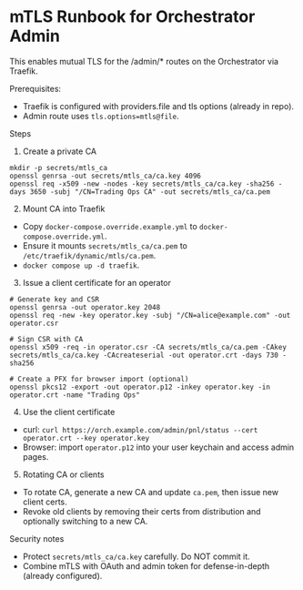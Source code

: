 # mTLS Runbook for Orchestrator Admin

This enables mutual TLS for the /admin/* routes on the Orchestrator via Traefik.

Prerequisites:
- Traefik is configured with providers.file and tls options (already in repo).
- Admin route uses `tls.options=mtls@file`.

Steps
1) Create a private CA
```
mkdir -p secrets/mtls_ca
openssl genrsa -out secrets/mtls_ca/ca.key 4096
openssl req -x509 -new -nodes -key secrets/mtls_ca/ca.key -sha256 -days 3650 -subj "/CN=Trading Ops CA" -out secrets/mtls_ca/ca.pem
```

2) Mount CA into Traefik
- Copy `docker-compose.override.example.yml` to `docker-compose.override.yml`.
- Ensure it mounts `secrets/mtls_ca/ca.pem` to `/etc/traefik/dynamic/mtls/ca.pem`.
- `docker compose up -d traefik`.

3) Issue a client certificate for an operator
```
# Generate key and CSR
openssl genrsa -out operator.key 2048
openssl req -new -key operator.key -subj "/CN=alice@example.com" -out operator.csr

# Sign CSR with CA
openssl x509 -req -in operator.csr -CA secrets/mtls_ca/ca.pem -CAkey secrets/mtls_ca/ca.key -CAcreateserial -out operator.crt -days 730 -sha256

# Create a PFX for browser import (optional)
openssl pkcs12 -export -out operator.p12 -inkey operator.key -in operator.crt -name "Trading Ops"
```

4) Use the client certificate
- curl: `curl https://orch.example.com/admin/pnl/status --cert operator.crt --key operator.key`
- Browser: import `operator.p12` into your user keychain and access admin pages.

5) Rotating CA or clients
- To rotate CA, generate a new CA and update `ca.pem`, then issue new client certs.
- Revoke old clients by removing their certs from distribution and optionally switching to a new CA.

Security notes
- Protect `secrets/mtls_ca/ca.key` carefully. Do NOT commit it.
- Combine mTLS with OAuth and admin token for defense-in-depth (already configured).
